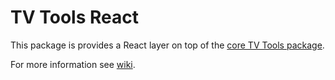 # TV Tools React
This package is provides a React layer on top of the [core TV Tools package](../tv-tools).

For more information see [wiki](https://github.com/salik1992/tv-tools/wiki/React).

